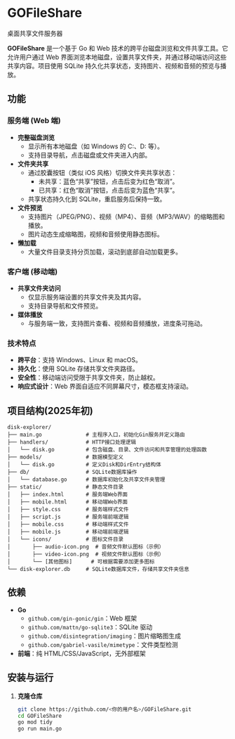 # GOFileShare
桌面共享文件服务器

**GOFileShare** 是一个基于 Go 和 Web 技术的跨平台磁盘浏览和文件共享工具。它允许用户通过 Web 界面浏览本地磁盘，设置共享文件夹，并通过移动端访问这些共享内容。项目使用 SQLite 持久化共享状态，支持图片、视频和音频的预览与播放。

## 功能

### 服务端 (Web 端)
- **完整磁盘浏览**
  - 显示所有本地磁盘（如 Windows 的 C:、D: 等）。
  - 支持目录导航，点击磁盘或文件夹进入内部。
- **文件夹共享**
  - 通过胶囊按钮（类似 iOS 风格）切换文件夹共享状态：
    - 未共享：蓝色“共享”按钮，点击后变为红色“取消”。
    - 已共享：红色“取消”按钮，点击后变为蓝色“共享”。
  - 共享状态持久化到 SQLite，重启服务后保持一致。
- **文件预览**
  - 支持图片（JPEG/PNG）、视频（MP4）、音频（MP3/WAV）的缩略图和播放。
  - 图片动态生成缩略图，视频和音频使用静态图标。
- **懒加载**
  - 大量文件目录支持分页加载，滚动到底部自动加载更多。

### 客户端 (移动端)
- **共享文件夹访问**
  - 仅显示服务端设置的共享文件夹及其内容。
  - 支持目录导航和文件预览。
- **媒体播放**
  - 与服务端一致，支持图片查看、视频和音频播放，进度条可拖动。

### 技术特点
- **跨平台**：支持 Windows、Linux 和 macOS。
- **持久化**：使用 SQLite 存储共享文件夹路径。
- **安全性**：移动端访问受限于共享文件夹，防止越权。
- **响应式设计**：Web 界面自适应不同屏幕尺寸，模态框支持滚动。

## 项目结构(2025年初)
```
disk-explorer/
├── main.go              # 主程序入口，初始化Gin服务并定义路由
├── handlers/            # HTTP接口处理逻辑
│   └── disk.go          # 包含磁盘、目录、文件访问和共享管理的处理函数
├── models/              # 数据模型定义
│   └── disk.go          # 定义Disk和DirEntry结构体
├── db/                  # SQLite数据库操作
│   └── database.go      # 数据库初始化及共享文件夹管理
├── static/              # 静态文件目录
│   ├── index.html       # 服务端Web界面
│   ├── mobile.html      # 移动端Web界面
│   ├── style.css        # 服务端样式文件
│   ├── script.js        # 服务端前端逻辑
│   ├── mobile.css       # 移动端样式文件
│   ├── mobile.js        # 移动端前端逻辑
│   └── icons/           # 图标文件目录
│       ├── audio-icon.png  # 音频文件默认图标（示例）
│       ├── video-icon.png  # 视频文件默认图标（示例）
│       └── [其他图标]      # 可根据需要添加更多图标
└── disk-explorer.db     # SQLite数据库文件，存储共享文件夹信息
```

## 依赖
- **Go**
  - `github.com/gin-gonic/gin`：Web 框架
  - `github.com/mattn/go-sqlite3`：SQLite 驱动
  - `github.com/disintegration/imaging`：图片缩略图生成
  - `github.com/gabriel-vasile/mimetype`：文件类型检测
- **前端**：纯 HTML/CSS/JavaScript，无外部框架

## 安装与运行
1. **克隆仓库**
   ```bash
   git clone https://github.com/<你的用户名>/GOFileShare.git
   cd GOFileShare
   go mod tidy
   go run main.go